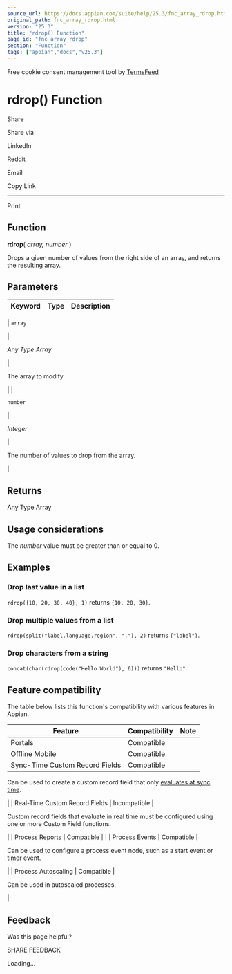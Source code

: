```yaml
---
source_url: https://docs.appian.com/suite/help/25.3/fnc_array_rdrop.html
original_path: fnc_array_rdrop.html
version: "25.3"
title: "rdrop() Function"
page_id: "fnc_array_rdrop"
section: "Function"
tags: ["appian","docs","v25.3"]
---
```



Free cookie consent management tool by [TermsFeed](https://www.termsfeed.com/)

# rdrop() Function

Share

Share via

LinkedIn

Reddit

Email

Copy Link

* * *

Print

## Function

**rdrop**( _array, number_ )

Drops a given number of values from the right side of an array, and returns the resulting array.

## Parameters

| Keyword | Type | Description |
| --- | --- | --- |
|
`array`

 |

_Any Type Array_

 |

The array to modify.

 |
|

`number`

 |

_Integer_

 |

The number of values to drop from the array.

 |

## Returns

Any Type Array

## Usage considerations

The _number_ value must be greater than or equal to 0.

## Examples

### Drop last value in a list

`rdrop({10, 20, 30, 40}, 1)` returns `{10, 20, 30}`.

### Drop multiple values from a list

`rdrop(split("label.language.region", "."), 2)` returns `{"label"}`.

### Drop characters from a string

`concat(char(rdrop(code("Hello World"), 6)))` returns `"Hello"`.

## Feature compatibility

The table below lists this function's compatibility with various features in Appian.

| Feature | Compatibility | Note |
| --- | --- | --- |
| Portals | Compatible |  |
| Offline Mobile | Compatible |  |
| Sync-Time Custom Record Fields | Compatible |
Can be used to create a custom record field that only [evaluates at sync time](custom-record-fields.html#prodlink-sync-time-evaluations).

 |
| Real-Time Custom Record Fields | Incompatible |

Custom record fields that evaluate in real time must be configured using one or more Custom Field functions.

 |
| Process Reports | Compatible |  |
| Process Events | Compatible |

Can be used to configure a process event node, such as a start event or timer event.

 |
| Process Autoscaling | Compatible |

Can be used in autoscaled processes.

 |

## Feedback

Was this page helpful?

SHARE FEEDBACK

Loading...